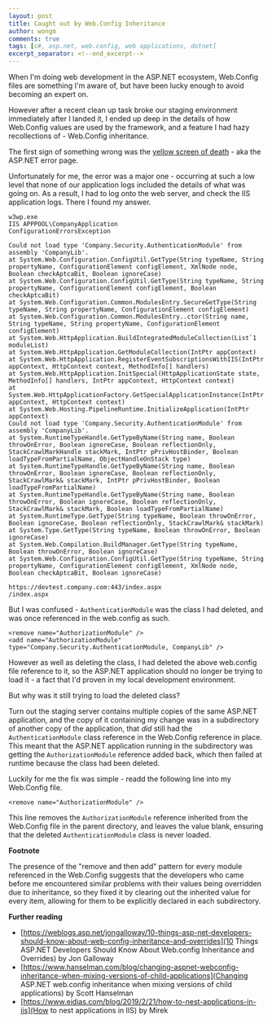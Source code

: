 ```yaml
---
layout: post
title: Caught out by Web.Config Inheritance
author: wongm
comments: true
tags: [c#, asp.net, web.config, web applications, dotnet]
excerpt_separator: <!--end_excerpt-->
---
```


When I'm doing web development in the ASP.NET ecosystem, Web.Config files are something I'm aware of, but have been lucky enough to avoid becoming an expert on. 

However after a recent clean up task broke our staging environment immediately after I landed it, I ended up deep in the details of how Web.Config values are used by the framework, and a feature I had hazy recollections of - Web.Config inheritance.

<!--end_excerpt-->

The first sign of something wrong was the [yellow screen of death](https://stackoverflow.com/questions/5443334/asp-net-hacking-the-yellow-screen-of-death) - aka the ASP.NET error page.

Unfortunately for me, the error was a major one - occurring at such a low level that none of our application logs included the details of what was going on. As a result, I had to log onto the web server, and check the IIS application logs. There I found my answer. 

```
w3wp.exe 
IIS APPPOOL\CompanyApplication 
ConfigurationErrorsException 

Could not load type 'Company.Security.AuthenticationModule' from assembly 'CompanyLib'. 
at System.Web.Configuration.ConfigUtil.GetType(String typeName, String propertyName, ConfigurationElement configElement, XmlNode node, Boolean checkAptcaBit, Boolean ignoreCase) 
at System.Web.Configuration.ConfigUtil.GetType(String typeName, String propertyName, ConfigurationElement configElement, Boolean checkAptcaBit) 
at System.Web.Configuration.Common.ModulesEntry.SecureGetType(String typeName, String propertyName, ConfigurationElement configElement) 
at System.Web.Configuration.Common.ModulesEntry..ctor(String name, String typeName, String propertyName, ConfigurationElement configElement)
at System.Web.HttpApplication.BuildIntegratedModuleCollection(List`1 moduleList) 
at System.Web.HttpApplication.GetModuleCollection(IntPtr appContext) 
at System.Web.HttpApplication.RegisterEventSubscriptionsWithIIS(IntPtr appContext, HttpContext context, MethodInfo[] handlers)
at System.Web.HttpApplication.InitSpecial(HttpApplicationState state, MethodInfo[] handlers, IntPtr appContext, HttpContext context)
at System.Web.HttpApplicationFactory.GetSpecialApplicationInstance(IntPtr appContext, HttpContext context) 
at System.Web.Hosting.PipelineRuntime.InitializeApplication(IntPtr appContext) 
Could not load type 'Company.Security.AuthenticationModule' from assembly 'CompanyLib'.
at System.RuntimeTypeHandle.GetTypeByName(String name, Boolean throwOnError, Boolean ignoreCase, Boolean reflectionOnly, StackCrawlMarkHandle stackMark, IntPtr pPrivHostBinder, Boolean loadTypeFromPartialName, ObjectHandleOnStack type)
at System.RuntimeTypeHandle.GetTypeByName(String name, Boolean throwOnError, Boolean ignoreCase, Boolean reflectionOnly, StackCrawlMark& stackMark, IntPtr pPrivHostBinder, Boolean loadTypeFromPartialName)
at System.RuntimeTypeHandle.GetTypeByName(String name, Boolean throwOnError, Boolean ignoreCase, Boolean reflectionOnly, StackCrawlMark& stackMark, Boolean loadTypeFromPartialName)
at System.RuntimeType.GetType(String typeName, Boolean throwOnError, Boolean ignoreCase, Boolean reflectionOnly, StackCrawlMark& stackMark)
at System.Type.GetType(String typeName, Boolean throwOnError, Boolean ignoreCase)
at System.Web.Compilation.BuildManager.GetType(String typeName, Boolean throwOnError, Boolean ignoreCase)
at System.Web.Configuration.ConfigUtil.GetType(String typeName, String propertyName, ConfigurationElement configElement, XmlNode node, Boolean checkAptcaBit, Boolean ignoreCase)  

https://devtest.company.com:443/index.aspx
/index.aspx 
```

But I was confused - `AuthenticationModule` was the class I had deleted, and was once referenced in the web.config as such.

```
<remove name="AuthorizationModule" />
<add name="AuthorizationModule" type="Company.Security.AuthenticationModule, CompanyLib" />
```

However as well as deleting the class, I had deleted the above web.config file reference to it, so the ASP.NET application should no longer be trying to load it - a fact that I'd proven in my local development environment. 

But why was it still trying to load the deleted class?

Turn out the staging server contains multiple copies of the same ASP.NET application, and the copy of it containing my change was in a subdirectory of another copy of the application, that *did* still had the `AuthenticationModule` class reference in the Web.Config reference in place. This meant that the ASP.NET application running in the subdirectory was getting the `AuthorizationModule` reference added back, which then failed
at runtime because the class had been deleted.

Luckily for me the fix was simple - readd the following line into my Web.Config file.

```
<remove name="AuthorizationModule" />
```

This line removes the `AuthorizationModule` reference inherited from the Web.Config file in the parent directory, and leaves the value blank, ensuring that the deleted `AuthenticationModule` class is never loaded.

**Footnote**

The presence of the "remove and then add" pattern for every module referenced in the Web.Config suggests that the developers who came before me encountered similar problems with their values being overridden due to inheritance, so they fixed it by clearing out the inherited value for every item, allowing for them to be explicitly declared in each subdirectory.

**Further reading**

* [https://weblogs.asp.net/jongalloway/10-things-asp-net-developers-should-know-about-web-config-inheritance-and-overrides](10 Things ASP.NET Developers Should Know About Web.config Inheritance and Overrides) by Jon Galloway
* [https://www.hanselman.com/blog/changing-aspnet-webconfig-inheritance-when-mixing-versions-of-child-applications](Changing ASP.NET web.config inheritance when mixing versions of child applications) by Scott Hanselman
* [https://www.eidias.com/blog/2019/2/21/how-to-nest-applications-in-iis](How to nest applications in IIS) by Mirek